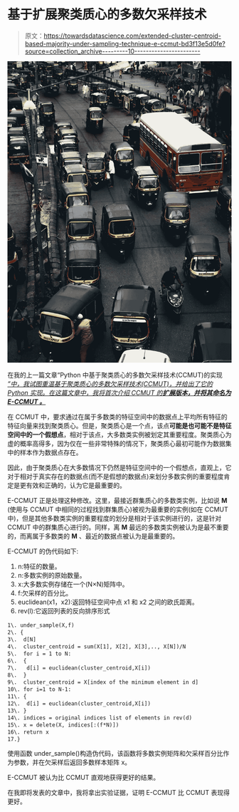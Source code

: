 # 基于扩展聚类质心的多数欠采样技术

> 原文：<https://towardsdatascience.com/extended-cluster-centroid-based-majority-under-sampling-technique-e-ccmut-bd3f13e5d0fe?source=collection_archive---------10----------------------->

![](img/aa20064ca3026ef3fae1be8d8b988f8f.png)

在我的上一篇文章“Python 中基于聚类质心的多数欠采样技术(CCMUT)的实现 [*”中，我试图重温基于聚类质心的多数欠采样技术(CCMUT)，并给出了它的 Python 实现。在这篇文章中，我将首次介绍 CCMUT 的**扩展版本，并将其命名为 **E-CCMUT** 。***](/implementation-of-cluster-centroid-based-majority-under-sampling-technique-ccmut-in-python-f006a96ed41c)

在 CCMUT 中，要求通过在属于多数类的特征空间中的数据点上平均所有特征的特征向量来找到聚类质心。但是，聚类质心是一个点，该点**可能是也可能不是特征空间中的一个假想点**，相对于该点，大多数类实例被划定其重要程度。聚类质心为虚的概率高得多，因为仅在一些非常特殊的情况下，聚类质心最初可能作为数据集中的样本作为数据点存在。

因此，由于聚类质心在大多数情况下仍然是特征空间中的一个假想点，直观上，它对于相对于真实存在的数据点(而不是假想的数据点)来划分多数实例的重要程度肯定是更有效和正确的，认为它是最重要的。

E-CCMUT 正是处理这种修改。这里，最接近群集质心的多数类实例，比如说 **M** (使用与 CCMUT 中相同的过程找到群集质心)被视为最重要的实例(如在 CCMUT 中)，但是其他多数类实例的重要程度的划分是相对于该实例进行的，这是针对 CCMUT 中的群集质心进行的。同样，离 **M** 最远的多数类实例被认为是最不重要的，而离属于多数类的 **M** 、最近的数据点被认为是最重要的。

E-CCMUT 的伪代码如下:

1.  n:特征的数量。
2.  n:多数实例的原始数量。
3.  x:大多数实例存储在一个(N×N)矩阵中。
4.  f:欠采样的百分比。
5.  euclidean(x1，x2):返回特征空间中点 x1 和 x2 之间的欧氏距离。
6.  rev(l):它返回列表的反向排序形式

```
1\. under_sample(X,f)
2\. {
3\.  d[N]
4\.  cluster_centroid = sum(X[1], X[2], X[3],.., X[N])/N
5\.  for i = 1 to N:
6\.  {
7\.   d[i] = euclidean(cluster_centroid,X[i])
8\.  }
9\.  cluster_centroid = X[index of the minimum element in d]
10\. for i=1 to N-1:
11\. {
12\.  d[i] = euclidean(cluster_centroid,X[i])
13\. }
14\. indices = original indices list of elements in rev(d)
15\. x = delete(X, indices[:(f*N)])
16\. return x
17.}
```

使用函数 under_sample()构造伪代码，该函数将多数实例矩阵和欠采样百分比作为参数，并在欠采样后返回多数样本矩阵 x。

E-CCMUT 被认为比 CCMUT 直观地获得更好的结果。

在我即将发表的文章中，我将拿出实验证据，证明 E-CCMUT 比 CCMUT 表现得更好。